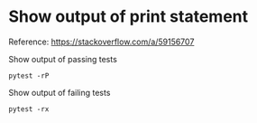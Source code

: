 # Show output of print statement
Reference: https://stackoverflow.com/a/59156707

Show output of passing tests
```shell
pytest -rP
```

Show output of failing tests
```shell
pytest -rx
```
